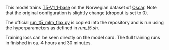 This model trains [T5-V1_1-base](https://huggingface.co/google/t5-v1_1-base) on the Norwegian dataset of [Oscar](https://huggingface.co/datasets/oscar). Note that the original configuration is slightly change (dropout is set to 0).

The official [run_t5_mlm_flax.py](https://github.com/huggingface/transformers/blob/master/examples/flax/language-modeling/run_t5_mlm_flax.py) is copied into the repository and is run using the hyperparameters as defined in *run_t5.sh*.

Training loss can be seen directly on the model card. The full training runs in finished in ca. 4 hours and 30 minutes.
